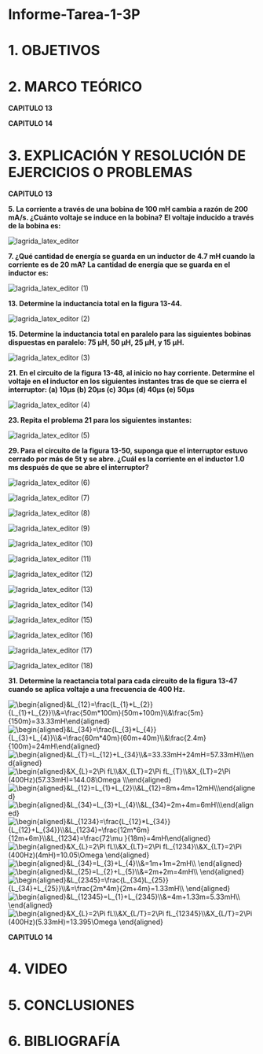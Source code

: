 # Informe-Tarea-1-3P
 
# 1. OBJETIVOS #


# 2. MARCO TEÓRICO #


**CAPITULO 13**



**CAPITULO 14**



# 3. EXPLICACIÓN Y RESOLUCIÓN DE EJERCICIOS O PROBLEMAS #


**CAPITULO 13**

**5. La corriente a través de una bobina de 100 mH cambia a razón de 200 mA/s. ¿Cuánto voltaje se induce en la bobina?**
**El voltaje inducido a través de la bobina es:**

![lagrida_latex_editor](https://user-images.githubusercontent.com/93739242/153422786-05cfbbc2-4e9c-494a-b04f-b12a2cc07bef.png)

**7. ¿Qué cantidad de energía se guarda en un inductor de 4.7 mH cuando la corriente es de 20 mA?**
**La cantidad de energía que se guarda en el inductor es:**

![lagrida_latex_editor (1)](https://user-images.githubusercontent.com/93739242/153429267-db38e1ae-8c71-4ce9-b4a6-fae084ffa88e.png)

**13. Determine la inductancia total en la figura 13-44.**
 

![lagrida_latex_editor (2)](https://user-images.githubusercontent.com/93739242/153429305-26e6aef0-da0b-4f21-a807-a2314ecf9902.png)

**15. Determine la inductancia total en paralelo para las siguientes bobinas dispuestas en paralelo: 75 μH, 50 μH, 25 μH, y 15 μH.**

![lagrida_latex_editor (3)](https://user-images.githubusercontent.com/93739242/153429450-3f1a2f32-508b-4dda-88cd-ba034fcbf073.png)

**21. En el circuito de la figura 13-48, al inicio no hay corriente. Determine el voltaje en el inductor en los siguientes instantes tras de que se cierra el interruptor: (a) 10μs (b) 20μs (c) 30μs (d) 40μs (e) 50μs**
 

![lagrida_latex_editor (4)](https://user-images.githubusercontent.com/93739242/153429628-697e8229-e367-4ff1-9f8b-f4cd7286d31d.png)


**23. Repita el problema 21 para los siguientes instantes:**

![lagrida_latex_editor (5)](https://user-images.githubusercontent.com/93739242/153429699-978f49b4-bf48-4ee4-9c0e-f0116af67c1f.png)

**29. Para el circuito de la figura 13-50, suponga que el interruptor estuvo cerrado por más de 5t y se abre. ¿Cuál es la corriente en el inductor 1.0 ms después de que se abre el interruptor?**

![lagrida_latex_editor (6)](https://user-images.githubusercontent.com/93739242/153429772-4c277f45-a48b-47bf-9611-d79bfb1362d8.png)

![lagrida_latex_editor (7)](https://user-images.githubusercontent.com/93739242/153429802-52d8b28b-d002-4574-9f77-afc8342c145d.png)

![lagrida_latex_editor (8)](https://user-images.githubusercontent.com/93739242/153429831-cc35207b-0123-4eb8-98ae-afb2dbc5c949.png)

![lagrida_latex_editor (9)](https://user-images.githubusercontent.com/93739242/153429856-4abdcb70-2868-435a-8102-afece86cc1e3.png)

![lagrida_latex_editor (10)](https://user-images.githubusercontent.com/93739242/153429897-76f286d0-ca1d-4843-ba18-f56a008e9e6a.png)

![lagrida_latex_editor (11)](https://user-images.githubusercontent.com/93739242/153429992-207b9660-1a80-415b-9f0e-a87f37f050fd.png)

![lagrida_latex_editor (12)](https://user-images.githubusercontent.com/93739242/153430021-83a2927d-b76a-415f-bbf1-7c0e74698a01.png)

![lagrida_latex_editor (13)](https://user-images.githubusercontent.com/93739242/153430058-57e210de-71a2-486d-876f-10de71575528.png)

![lagrida_latex_editor (14)](https://user-images.githubusercontent.com/93739242/153430077-50452055-955c-486f-8d55-b2449a9cd29f.png)

![lagrida_latex_editor (15)](https://user-images.githubusercontent.com/93739242/153430091-7f53443b-df19-48f7-a5cd-614b66e3a202.png)

![lagrida_latex_editor (16)](https://user-images.githubusercontent.com/93739242/153430124-92e303ee-39e8-438c-a980-48c3059e6ae1.png)

![lagrida_latex_editor (17)](https://user-images.githubusercontent.com/93739242/153430148-2f399d5e-9ab9-4e83-9ae4-06c8949d752a.png)

![lagrida_latex_editor (18)](https://user-images.githubusercontent.com/93739242/153430164-53d8765b-9e5a-44e3-8533-2e3bcd9b6ea6.png)


**31. Determine la reactancia total para cada circuito de la figura 13-47 cuando se aplica voltaje a una frecuencia de 400 Hz.**
 

 
<img src="https://latex.codecogs.com/svg.image?\begin{aligned}&L_{12}=\frac{L_{1}*L_{2}}{L_{1}&plus;L_{2}}\\&=\frac{50m*100m}{50m&plus;100m}\\&\frac{5m}{150m}=33.33mH\end{aligned}" title="\begin{aligned}&L_{12}=\frac{L_{1}*L_{2}}{L_{1}+L_{2}}\\&=\frac{50m*100m}{50m+100m}\\&\frac{5m}{150m}=33.33mH\end{aligned}" />

<img src="https://latex.codecogs.com/svg.image?\begin{aligned}&L_{34}=\frac{L_{3}*L_{4}}{L_{3}&plus;L_{4}}\\&=\frac{60m*40m}{60m&plus;40m}\\&\frac{2.4m}{100m}=24mH\end{aligned}" title="\begin{aligned}&L_{34}=\frac{L_{3}*L_{4}}{L_{3}+L_{4}}\\&=\frac{60m*40m}{60m+40m}\\&\frac{2.4m}{100m}=24mH\end{aligned}" />

 
<img src="https://latex.codecogs.com/svg.image?\begin{aligned}&L_{T}=L_{12}&plus;L_{34}\\&=33.33mH&plus;24mH=57.33mH\\\end{aligned}" title="\begin{aligned}&L_{T}=L_{12}+L_{34}\\&=33.33mH+24mH=57.33mH\\\end{aligned}" />

<img src="https://latex.codecogs.com/svg.image?\begin{aligned}&X_{L}=2\Pi&space;fL\\&X_{LT}=2\Pi&space;fL_{T}\\&X_{LT}=2\Pi&space;(400Hz)(57.33mH)=144.08\Omega&space;\\\end{aligned}" title="\begin{aligned}&X_{L}=2\Pi fL\\&X_{LT}=2\Pi fL_{T}\\&X_{LT}=2\Pi (400Hz)(57.33mH)=144.08\Omega \\\end{aligned}" />

 

<img src="https://latex.codecogs.com/svg.image?\begin{aligned}&L_{12}=L_{1}&plus;L_{2}\\&L_{12}=8m&plus;4m=12mH\\\end{aligned}" title="\begin{aligned}&L_{12}=L_{1}+L_{2}\\&L_{12}=8m+4m=12mH\\\end{aligned}" />

<img src="https://latex.codecogs.com/svg.image?\begin{aligned}&L_{34}=L_{3}&plus;L_{4}\\&L_{34}=2m&plus;4m=6mH\\\end{aligned}" title="\begin{aligned}&L_{34}=L_{3}+L_{4}\\&L_{34}=2m+4m=6mH\\\end{aligned}" />

 

<img src="https://latex.codecogs.com/svg.image?\begin{aligned}&L_{1234}=\frac{L_{12}*L_{34}}{L_{12}&plus;L_{34}}\\&L_{1234}=\frac{12m*6m}{12m&plus;6m}\\&L_{1234}=\frac{72\mu&space;}{18m}=4mH\end{aligned}" title="\begin{aligned}&L_{1234}=\frac{L_{12}*L_{34}}{L_{12}+L_{34}}\\&L_{1234}=\frac{12m*6m}{12m+6m}\\&L_{1234}=\frac{72\mu }{18m}=4mH\end{aligned}" />

<img src="https://latex.codecogs.com/svg.image?\begin{aligned}&X_{L}=2\Pi&space;fL\\&X_{LT}=2\Pi&space;fL_{1234}\\&X_{LT}=2\Pi&space;(400Hz)(4mH)=10.05\Omega&space;\end{aligned}" title="\begin{aligned}&X_{L}=2\Pi fL\\&X_{LT}=2\Pi fL_{1234}\\&X_{LT}=2\Pi (400Hz)(4mH)=10.05\Omega \end{aligned}" />

 

<img src="https://latex.codecogs.com/svg.image?\begin{aligned}&L_{34}=L_{3}&plus;L_{4}\\&=1m&plus;1m=2mH\\&space;\end{aligned}" title="\begin{aligned}&L_{34}=L_{3}+L_{4}\\&=1m+1m=2mH\\ \end{aligned}" />

<img src="https://latex.codecogs.com/svg.image?\begin{aligned}&L_{25}=L_{2}&plus;L_{5}\\&=2m&plus;2m=4mH\\&space;\end{aligned}" title="\begin{aligned}&L_{25}=L_{2}+L_{5}\\&=2m+2m=4mH\\ \end{aligned}" />

 


<img src="https://latex.codecogs.com/svg.image?\begin{aligned}&L_{2345}=\frac{L_{34}L_{25}}{L_{34}&plus;L_{25}}\\&=\frac{2m*4m}{2m&plus;4m}=1.33mH\\&space;\end{aligned}" title="\begin{aligned}&L_{2345}=\frac{L_{34}L_{25}}{L_{34}+L_{25}}\\&=\frac{2m*4m}{2m+4m}=1.33mH\\ \end{aligned}" />

 

<img src="https://latex.codecogs.com/svg.image?\begin{aligned}&L_{12345}=L_{1}&plus;L_{2345}\\&=4m&plus;1.33m=5.33mH\\&space;\end{aligned}" title="\begin{aligned}&L_{12345}=L_{1}+L_{2345}\\&=4m+1.33m=5.33mH\\ \end{aligned}" />

<img src="https://latex.codecogs.com/svg.image?\begin{aligned}&X_{L}=2\Pi&space;fL\\&X_{L/T}=2\Pi&space;fL_{12345}\\&X_{L/T}=2\Pi&space;(400Hz)(5.33mH)=13.395\Omega&space;\end{aligned}" title="\begin{aligned}&X_{L}=2\Pi fL\\&X_{L/T}=2\Pi fL_{12345}\\&X_{L/T}=2\Pi (400Hz)(5.33mH)=13.395\Omega \end{aligned}" />


**CAPITULO 14**



# 4. VIDEO #



# 5. CONCLUSIONES #


# 6. BIBLIOGRAFÍA #
